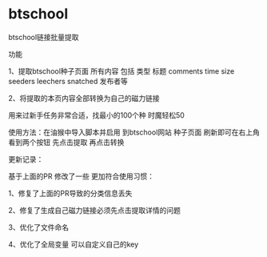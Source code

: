 # btschool
btschool链接批量提取

功能  

1、提取btschool种子页面 所有内容  包括  类型	标题	comments	time	size	seeders	leechers	snatched	发布者等 

2、将提取的本页内容全部转换为自己的磁力链接  

用来过新手任务非常合适，找最小的100个种  时魔轻松50 


使用方法：在油猴中导入脚本并启用  到btschool网站 种子页面 刷新即可在右上角看到两个按钮  先点击提取 再点击转换 



更新记录：

基于上面的PR  修改了一些  更加符合使用习惯：

1、修复了上面的PR导致的分类信息丢失

2、修复了生成自己磁力链接必须先点击提取详情的问题

3、优化了文件命名

4、优化了全局变量 可以自定义自己的key

